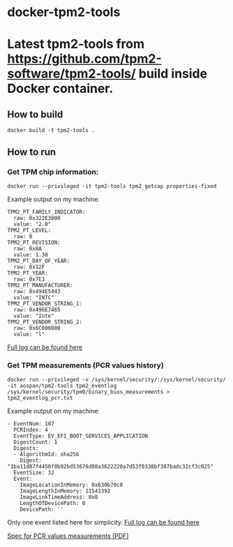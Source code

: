 # docker-tpm2-tools
# Latest tpm2-tools from https://github.com/tpm2-software/tpm2-tools/ build inside Docker container.

## How to build
```
docker build -t tpm2-tools .
```

## How to run

### Get TPM chip information:
```
docker run --privileged -it tpm2-tools tpm2_getcap properties-fixed
```

Example output on my machine:
```
TPM2_PT_FAMILY_INDICATOR:
  raw: 0x322E3000
  value: "2.0"
TPM2_PT_LEVEL:
  raw: 0
TPM2_PT_REVISION:
  raw: 0x8A
  value: 1.38
TPM2_PT_DAY_OF_YEAR:
  raw: 0x12F
TPM2_PT_YEAR:
  raw: 0x7E3
TPM2_PT_MANUFACTURER:
  raw: 0x494E5443
  value: "INTC"
TPM2_PT_VENDOR_STRING_1:
  raw: 0x496E7465
  value: "Inte"
TPM2_PT_VENDOR_STRING_2:
  raw: 0x6C000000
  value: "l"
```

[Full log can be found here](tpm2_properties_fixed.txt)

### Get TPM measurements (PCR values history)
```
docker run --privileged -v /sys/kernel/security/:/sys/kernel/security/ -it aospan/tpm2-tools tpm2_eventlog /sys/kernel/security/tpm0/binary_bios_measurements > tpm2_eventlog_pcr.txt

```

Example output on my machine:
```
- EventNum: 107
  PCRIndex: 4
  EventType: EV_EFI_BOOT_SERVICES_APPLICATION
  DigestCount: 1
  Digests:
  - AlgorithmId: sha256
    Digest: "3ba11d87f4450f0b92bd53676d88a3622220a7d53f0338bf387badc31cf3c025"
  EventSize: 32
  Event:
    ImageLocationInMemory: 0x630b70c0
    ImageLengthInMemory: 11543392
    ImageLinkTimeAddress: 0x0
    LengthOfDevicePath: 0
    DevicePath: ''
```

Only one event listed here for simplicity. [Full log can be found here](tpm2_eventlog_pcr.txt)

[Spec for PCR values measurements (PDF)](https://trustedcomputinggroup.org/wp-content/uploads/TCG_EFI_Platform_1_22_Final_-v15.pdf)
